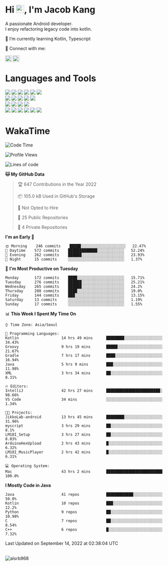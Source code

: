 # Hi <img src="https://media.giphy.com/media/hvRJCLFzcasrR4ia7z/giphy.gif" width="25px">, I'm Jacob Kang
A passionate Android developer.
</br>
I enjoy refactoring legacy code into kotlin.

🌱 I’m currently learning Kotlin, Typescript

🤝 Connect with me:

<a href="https://www.linkedin.com/in/minkyu-kang-b7477b1b2/"><img align="left" src="https://raw.githubusercontent.com/yushi1007/yushi1007/main/images/linkedin.svg" alt="Minkyu Kang | LinkedIn" width="21px"/></a>
<a href="https://www.instagram.com/_jacob_kang/"><img align="left" src="https://raw.githubusercontent.com/yushi1007/yushi1007/main/images/instagram.svg" alt="Jacob Kang | Instagram" width="21px"/></a>

</br>

# Languages and Tools

<div align="left">
<img src="https://img.shields.io/badge/java-007396?logo=java&logoColor=white"/>
<img src="https://img.shields.io/badge/kotlin-7F52FF?logo=kotlin&logoColor=white"/>
<img src="https://img.shields.io/badge/python-3776AB?logo=python&logoColor=white"/>
<img src="https://img.shields.io/badge/bash shell-4EAA25?logo=gnubash&logoColor=white"/>
<img src="https://img.shields.io/badge/c-A8B9CC?logo=c&logoColor=white"/>
<img src="https://img.shields.io/badge/c++-00599C?logo=c%2b%2b&logoColor=white"/>
</div>
<div align="left">
<img src="https://img.shields.io/badge/git-F05032?logo=git&logoColor=white"/>
<img src="https://img.shields.io/badge/github-181717?logo=github&logoColor=white"/>
<img src="https://img.shields.io/badge/mysql-4479A1?logo=mysql&logoColor=white"/>
<img src="https://img.shields.io/badge/sqlite-003B57?logo=sqlite&logoColor=white"/>
<img src="https://img.shields.io/badge/amazon AWS-232F3E?logo=amazonaws&logoColor=white"/>
</div>
<div align="left">
<img src="https://img.shields.io/badge/android-3DDC84?logo=android&logoColor=white"/>
<img src="https://img.shields.io/badge/linux-FCC624?logo=linux&logoColor=white"/>
<img src="https://img.shields.io/badge/flask-000000?logo=flask&logoColor=white"/>
<img src="https://img.shields.io/badge/arduino-00979D?logo=arduino&logoColor=white"/>
</div>
<div align="left">
<img src="https://img.shields.io/badge/slack-4A154B?logo=slack&logoColor=white"/>
<img src="https://img.shields.io/badge/notion-000000?logo=notion&logoColor=white"/>
<img src="https://img.shields.io/badge/jira-0052CC?logo=jira&logoColor=white"/>
<img src="https://img.shields.io/badge/postman-FF6C37?logo=postman&logoColor=white"/>
<img src="https://img.shields.io/badge/intellij-000000?logo=intellijidea&logoColor=white"/>
<img src="https://img.shields.io/badge/pycharm-000000?logo=pycharm&logoColor=white"/>
</div>

# WakaTime

<!--START_SECTION:waka-->
![Code Time](http://img.shields.io/badge/Code%20Time-1%2C194%20hrs%2043%20mins-blue)

![Profile Views](http://img.shields.io/badge/Profile%20Views-1-blue)

![Lines of code](https://img.shields.io/badge/From%20Hello%20World%20I%27ve%20Written--363%20Thousand%20lines%20of%20code-blue)

**🐱 My GitHub Data** 

> 🏆 647 Contributions in the Year 2022
 > 
> 📦 105.0 kB Used in GitHub's Storage 
 > 
> 🚫 Not Opted to Hire
 > 
> 📜 25 Public Repositories 
 > 
> 🔑 4 Private Repositories  
 > 
**I'm an Early 🐤** 

```text
🌞 Morning    246 commits    █████░░░░░░░░░░░░░░░░░░░░   22.47% 
🌆 Daytime    572 commits    █████████████░░░░░░░░░░░░   52.24% 
🌃 Evening    262 commits    ██████░░░░░░░░░░░░░░░░░░░   23.93% 
🌙 Night      15 commits     ░░░░░░░░░░░░░░░░░░░░░░░░░   1.37%

```
📅 **I'm Most Productive on Tuesday** 

```text
Monday       172 commits    ████░░░░░░░░░░░░░░░░░░░░░   15.71% 
Tuesday      276 commits    ██████░░░░░░░░░░░░░░░░░░░   25.21% 
Wednesday    265 commits    ██████░░░░░░░░░░░░░░░░░░░   24.2% 
Thursday     208 commits    ████░░░░░░░░░░░░░░░░░░░░░   19.0% 
Friday       144 commits    ███░░░░░░░░░░░░░░░░░░░░░░   13.15% 
Saturday     13 commits     ░░░░░░░░░░░░░░░░░░░░░░░░░   1.19% 
Sunday       17 commits     ░░░░░░░░░░░░░░░░░░░░░░░░░   1.55%

```


📊 **This Week I Spent My Time On** 

```text
⌚︎ Time Zone: Asia/Seoul

💬 Programming Languages: 
Kotlin                   14 hrs 49 mins      ████████░░░░░░░░░░░░░░░░░   34.43% 
Groovy                   9 hrs 19 mins       █████░░░░░░░░░░░░░░░░░░░░   21.67% 
Gradle                   7 hrs 17 mins       ████░░░░░░░░░░░░░░░░░░░░░   16.94% 
Java                     5 hrs 9 mins        ███░░░░░░░░░░░░░░░░░░░░░░   11.98% 
XML                      3 hrs 34 mins       ██░░░░░░░░░░░░░░░░░░░░░░░   8.31%

🔥 Editors: 
IntelliJ                 42 hrs 27 mins      ████████████████████████░   98.66% 
VS Code                  34 mins             ░░░░░░░░░░░░░░░░░░░░░░░░░   1.34%

🐱‍💻 Projects: 
JikkoLab-android         13 hrs 45 mins      ████████░░░░░░░░░░░░░░░░░   31.96% 
myscript                 3 hrs 29 mins       ██░░░░░░░░░░░░░░░░░░░░░░░   8.1% 
LM18I_Setup              3 hrs 27 mins       ██░░░░░░░░░░░░░░░░░░░░░░░   8.03% 
ArduinoHexUpload         2 hrs 43 mins       █░░░░░░░░░░░░░░░░░░░░░░░░   6.32% 
LM18I_MusicPlayer        2 hrs 42 mins       █░░░░░░░░░░░░░░░░░░░░░░░░   6.31%

💻 Operating System: 
Mac                      43 hrs 2 mins       █████████████████████████   100.0%

```

**I Mostly Code in Java** 

```text
Java                     41 repos            ████████████░░░░░░░░░░░░░   50.0% 
Kotlin                   10 repos            ███░░░░░░░░░░░░░░░░░░░░░░   12.2% 
Python                   9 repos             ██░░░░░░░░░░░░░░░░░░░░░░░   10.98% 
C                        7 repos             ██░░░░░░░░░░░░░░░░░░░░░░░   8.54% 
C++                      6 repos             █░░░░░░░░░░░░░░░░░░░░░░░░   7.32%

```



 Last Updated on September 14, 2022 at 02:38:04 UTC
<!--END_SECTION:waka-->

</br>

<div align="left">
<img align="left" src="https://github-readme-stats.vercel.app/api/top-langs?username=alsrb968&show_icons=true&locale=en&layout=compact&theme=dark" alt="alsrb968" />
</div>
